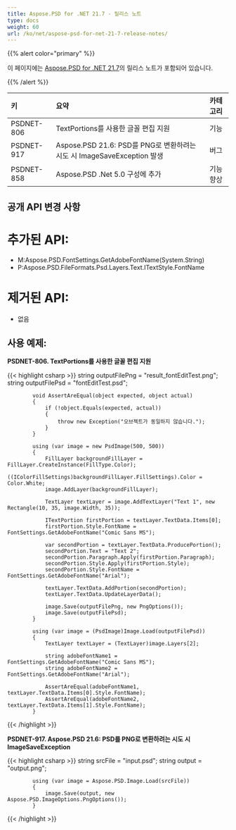```yaml
---
title: Aspose.PSD for .NET 21.7 - 릴리스 노트
type: docs
weight: 60
url: /ko/net/aspose-psd-for-net-21-7-release-notes/
---
```


{{% alert color="primary" %}}

이 페이지에는 [Aspose.PSD for .NET 21.7](https://www.nuget.org/packages/Aspose.PSD/)의 릴리스 노트가 포함되어 있습니다.

{{% /alert %}}

|**키**|**요약**|**카테고리**|
| :- | :- | :- |
|PSDNET-806|TextPortions를 사용한 글꼴 편집 지원|기능|
|PSDNET-917|Aspose.PSD 21.6: PSD를 PNG로 변환하려는 시도 시 ImageSaveException 발생|버그|
|PSDNET-858|Aspose.PSD .Net 5.0 구성에 추가|기능 향상|

## **공개 API 변경 사항**
# **추가된 API:**
- M:Aspose.PSD.FontSettings.GetAdobeFontName(System.String)
- P:Aspose.PSD.FileFormats.Psd.Layers.Text.ITextStyle.FontName

# **제거된 API:**
- 없음

## **사용 예제:**

**PSDNET-806. TextPortions를 사용한 글꼴 편집 지원**

{{< highlight csharp >}}
            string outputFilePng = "result_fontEditTest.png";
            string outputFilePsd = "fontEditTest.psd";

            void AssertAreEqual(object expected, object actual)
            {
                if (!object.Equals(expected, actual))
                {
                    throw new Exception("오브젝트가 동일하지 않습니다.");
                }
            }

            using (var image = new PsdImage(500, 500))
            {
                FillLayer backgroundFillLayer = FillLayer.CreateInstance(FillType.Color);
                ((IColorFillSettings)backgroundFillLayer.FillSettings).Color = Color.White;
                image.AddLayer(backgroundFillLayer);

                TextLayer textLayer = image.AddTextLayer("Text 1", new Rectangle(10, 35, image.Width, 35));

                ITextPortion firstPortion = textLayer.TextData.Items[0];
                firstPortion.Style.FontName = FontSettings.GetAdobeFontName("Comic Sans MS");

                var secondPortion = textLayer.TextData.ProducePortion();
                secondPortion.Text = "Text 2";
                secondPortion.Paragraph.Apply(firstPortion.Paragraph);
                secondPortion.Style.Apply(firstPortion.Style);
                secondPortion.Style.FontName = FontSettings.GetAdobeFontName("Arial");

                textLayer.TextData.AddPortion(secondPortion);
                textLayer.TextData.UpdateLayerData();

                image.Save(outputFilePng, new PngOptions());
                image.Save(outputFilePsd);
            }

            using (var image = (PsdImage)Image.Load(outputFilePsd))
            {
                TextLayer textLayer = (TextLayer)image.Layers[2];

                string adobeFontName1 = FontSettings.GetAdobeFontName("Comic Sans MS");
                string adobeFontName2 = FontSettings.GetAdobeFontName("Arial");

                AssertAreEqual(adobeFontName1, textLayer.TextData.Items[0].Style.FontName);
                AssertAreEqual(adobeFontName2, textLayer.TextData.Items[1].Style.FontName);
            }
{{< /highlight >}}

**PSDNET-917. Aspose.PSD 21.6: PSD를 PNG로 변환하려는 시도 시 ImageSaveException**

{{< highlight csharp >}}
            string srcFile = "input.psd";
            string output = "output.png";

            using (var image = Aspose.PSD.Image.Load(srcFile))
            {
                image.Save(output, new Aspose.PSD.ImageOptions.PngOptions());
            }
{{< /highlight >}}
